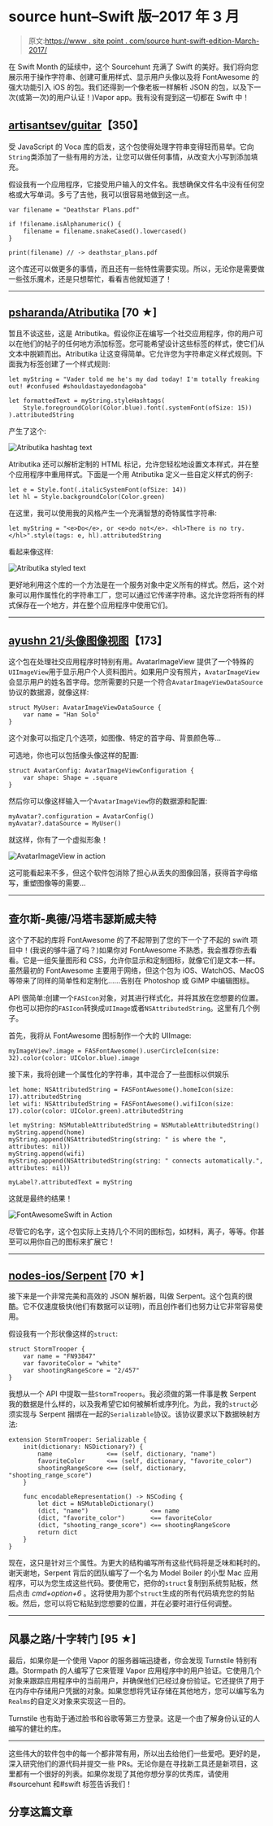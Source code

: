 # source hunt–Swift 版–2017 年 3 月

> 原文:[https://www . site point . com/source hunt-swift-edition-March-2017/](https://www.sitepoint.com/sourcehunt-swift-edition-march-2017/)

在 Swift Month 的延续中，这个 Sourcehunt 充满了 Swift 的美好。我们将向您展示用于操作字符串、创建可重用样式、显示用户头像以及将 FontAwesome 的强大功能引入 iOS 的包。我们还得到一个像老板一样解析 JSON 的包，以及下一次(或第一次)的用户认证！)Vapor app。我有没有提到这一切都在 Swift 中！

## [artisantsev/guitar](https://github.com/ArtSabintsev/Guitar)【350】

受 JavaScript 的 Voca 库的启发，这个包使得处理字符串变得轻而易举。它向`String`类添加了一些有用的方法，让您可以做任何事情，从改变大小写到添加填充。

假设我有一个应用程序，它接受用户输入的文件名。我想确保文件名中没有任何空格或大写单词。多亏了吉他，我可以很容易地做到这一点。

```
var filename = "Deathstar Plans.pdf"

if !filename.isAlphanumeric() {
    filename = filename.snakeCased().lowercased()
}

print(filename) // -> deathstar_plans.pdf 
```

这个库还可以做更多的事情，而且还有一些特性需要实现。所以，无论你是需要做一些弦乐魔术，还是只想帮忙，看看吉他就知道了！

* * *

## [psharanda/Atributika](https://github.com/psharanda/Atributika) [70 ★]

暂且不谈这些，这是 Atributika。假设你正在编写一个社交应用程序，你的用户可以在他们的帖子的任何地方添加标签。您可能希望设计这些标签的样式，使它们从文本中脱颖而出。Atributika 让这变得简单。它允许您为字符串定义样式规则。下面我为标签创建了一个样式规则:

```
let myString = "Vader told me he's my dad today! I'm totally freaking out! #confused #shouldastayedondagoba"

let formattedText = myString.styleHashtags(                       
    Style.foregroundColor(Color.blue).font(.systemFont(ofSize: 15))
).attributedString 
```

产生了这个:

![Atributika hashtag text](../Images/1615be6127427ced25d67391d86b1bb7.png)

Atributika 还可以解析定制的 HTML 标记，允许您轻松地设置文本样式，并在整个应用程序中重用样式。下面是一个用 Atributika 定义一些自定义样式的例子:

```
let e = Style.font(.italicSystemFont(ofSize: 14))
let hl = Style.backgroundColor(Color.green) 
```

在这里，我可以使用我的风格产生一个充满智慧的奇特属性字符串:

```
let myString = "<e>Do</e>, or <e>do not</e>. <hl>There is no try.</hl>".style(tags: e, hl).attributedString 
```

看起来像这样:

![Atributika styled text](../Images/71fbc263cd684b0733545c8b3e3b215f.png)

更好地利用这个库的一个方法是在一个服务对象中定义所有的样式。然后，这个对象可以用作属性化的字符串工厂，您可以通过它传递字符串。这允许您将所有的样式保存在一个地方，并在整个应用程序中使用它们。

* * *

## [ayushn 21/头像图像视图](https://github.com/ayushn21/AvatarImageView)【173】

这个包在处理社交应用程序时特别有用。AvatarImageView 提供了一个特殊的`UIImageView`用于显示用户个人资料图片。如果用户没有照片，`AvatarImageView`会显示用户的姓名首字母。您所需要的只是一个符合`AvatarImageViewDataSource`协议的数据源，就像这样:

```
struct MyUser: AvatarImageViewDataSource {
    var name = "Han Solo"
} 
```

这个对象可以指定几个选项，如图像、特定的首字母、背景颜色等…

可选地，你也可以包括像头像这样的配置:

```
struct AvatarConfig: AvatarImageViewConfiguration {
    var shape: Shape = .square
} 
```

然后你可以像这样输入一个`AvatarImageView`你的数据源和配置:

```
myAvatar?.configuration = AvatarConfig()
myAvatar?.dataSource = MyUser() 
```

就这样，你有了一个虚拟形象！

![AvatarImageView in action](../Images/8a178057de0a6ab598922ff2c3d7d8f7.png)

这可能看起来不多，但这个软件包消除了担心从丢失的图像回落，获得首字母缩写，重塑图像等的需要…

* * *

## 查尔斯-奥德/冯塔韦瑟斯威夫特

这个了不起的库将 FontAwesome 的了不起带到了您的下一个了不起的 swift 项目中！(我说的够牛逼了吗？)如果你对 FontAwesome 不熟悉，我会推荐你去看看。它是一组矢量图形和 CSS，允许你显示和定制图标，就像它们是文本一样。虽然最初的 FontAwesome 主要用于网络，但这个包为 iOS、WatchOS、MacOS 等带来了同样的简单性和定制化……告别在 Photoshop 或 GIMP 中编辑图标。

API 很简单:创建一个`FASIcon`对象，对其进行样式化，并将其放在您想要的位置。你也可以把你的`FASIcon`转换成`UIImage`或者`NSAttributedString`。这里有几个例子。

首先，我将从 FontAwesome 图标制作一个大的 UIImage:

```
myImageView?.image = FASFontAwesome().userCircleIcon(size: 32).color(color: UIColor.blue).image 
```

接下来，我将创建一个属性化的字符串，其中混合了一些图标以供娱乐

```
let home: NSAttributedString = FASFontAwesome().homeIcon(size: 17).attributedString
let wifi: NSAttributedString = FASFontAwesome().wifiIcon(size: 17).color(color: UIColor.green).attributedString

let myString: NSMutableAttributedString = NSMutableAttributedString()
myString.append(home)
myString.append(NSAttributedString(string: " is where the ", attributes: nil))
myString.append(wifi)
myString.append(NSAttributedString(string: " connects automatically.", attributes: nil))

myLabel?.attributedText = myString 
```

这就是最终的结果！

![FontAwesomeSwift in Action](../Images/f511f560bf0f0a1d2e8640d93fd3cb04.png)

尽管它的名字，这个包实际上支持几个不同的图标包，如材料，离子，等等。你甚至可以用你自己的图标来扩展它！

* * *

## [nodes-ios/Serpent](https://github.com/nodes-ios/Serpent) [70 ★]

接下来是一个非常完美和高效的 JSON 解析器，叫做 Serpent。这个包真的很酷。它不仅速度极快(他们有数据可以证明)，而且创作者们也努力让它非常容易使用。

假设我有一个形状像这样的`struct`:

```
struct StormTrooper {
    var name = "FN93847"
    var favoriteColor = "white"
    var shootingRangeScore = "2/457"
} 
```

我想从一个 API 中提取一些`StormTroopers`。我必须做的第一件事是教 Serpent 我的数据是什么样的，以及我希望它如何被解析或序列化。为此，我的`struct`必须实现与 Serpent 捆绑在一起的`Serializable`协议。该协议要求以下数据映射方法:

```
extension StormTrooper: Serializable {
    init(dictionary: NSDictionary?) {
        name               <== (self, dictionary, "name")
        favoriteColor      <== (self, dictionary, "favorite_color")
        shootingRangeScore <== (self, dictionary, "shooting_range_score")
    }

    func encodableRepresentation() -> NSCoding {
        let dict = NSMutableDictionary()
        (dict, "name")                 <== name
        (dict, "favorite_color")       <== favoriteColor
        (dict, "shooting_range_score") <== shootingRangeScore
        return dict
    }
} 
```

现在，这只是针对三个属性。为更大的结构编写所有这些代码将是乏味和耗时的。谢天谢地，Serpent 背后的团队编写了一个名为 Model Boiler 的小型 Mac 应用程序，可以为您生成这些代码。要使用它，把你的`struct`复制到系统剪贴板，然后点击 *cmd+option+6* 。这将使用为那个`struct`生成的所有代码填充您的剪贴板。然后，您可以将它粘贴到您想要的位置，并在必要时进行任何调整。

* * *

## 风暴之路/十字转门 [95 ★]

最后，如果你是一个使用 Vapor 的服务器端迅捷者，你会发现 Turnstile 特别有趣。Stormpath 的人编写了它来管理 Vapor 应用程序中的用户验证。它使用几个对象来跟踪应用程序中的当前用户，并确保他们已经过身份验证。它还提供了用于在内存中存储用户凭据的对象。如果您想将凭证存储在其他地方，您可以编写名为`Realms`的自定义对象来实现这一目的。

Turnstile 也有助于通过脸书和谷歌等第三方登录。这是一个由了解身份认证的人编写的健壮的库。

* * *

这些伟大的软件包中的每一个都非常有用，所以出去给他们一些爱吧。更好的是，深入研究他们的源代码并提交一些 PRs。无论你是在寻找新工具还是新项目，这里都有一个很好的列表。如果你发现了其他你想分享的优秀库，请使用#sourcehunt 和#swift 标签告诉我们！

## 分享这篇文章